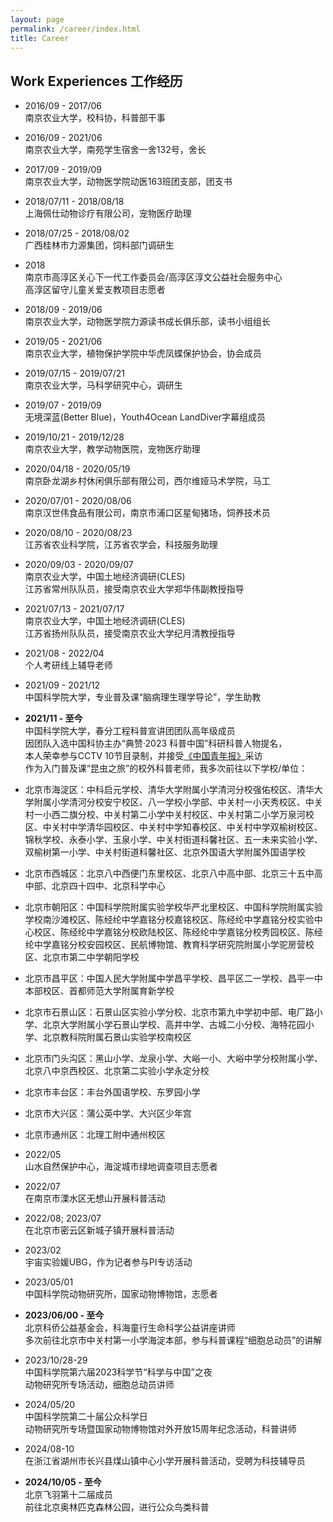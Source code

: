 ```yaml
---
layout: page
permalink: /career/index.html
title: Career
---
```


## Work Experiences 工作经历

- 2016/09 - 2017/06<br>南京农业大学，校科协，科普部干事
- 2016/09 - 2021/06<br>南京农业大学，南苑学生宿舍一舍132号，舍长
- 2017/09 - 2019/09<br>南京农业大学，动物医学院动医163班团支部，团支书
- 2018/07/11 - 2018/08/18<br>上海佩仕动物诊疗有限公司，宠物医疗助理
- 2018/07/25 - 2018/08/02<br>广西桂林市力源集团，饲料部门调研生
- 2018<br>南京市高淳区关心下一代工作委员会/高淳区淳文公益社会服务中心<br>高淳区留守儿童关爱支教项目志愿者
- 2018/09 - 2019/06<br>南京农业大学，动物医学院力源读书成长俱乐部，读书小组组长
- 2019/05 - 2021/06<br>南京农业大学，植物保护学院中华虎凤蝶保护协会，协会成员
- 2019/07/15 - 2019/07/21<br>南京农业大学，马科学研究中心，调研生
- 2019/07 - 2019/09<br>无境深蓝(Better Blue)，Youth4Ocean LandDiver字幕组成员
- 2019/10/21 - 2019/12/28<br>南京农业大学，教学动物医院，宠物医疗助理
- 2020/04/18 - 2020/05/19<br>南京卧龙湖乡村休闲俱乐部有限公司，西尔维娅马术学院，马工
- 2020/07/01 - 2020/08/06<br>南京汉世伟食品有限公司，南京市浦口区星甸猪场，饲养技术员
- 2020/08/10 - 2020/08/23<br>江苏省农业科学院，江苏省农学会，科技服务助理
- 2020/09/03 - 2020/09/07<br>南京农业大学，中国土地经济调研(CLES)<br>江苏省常州队队员，接受南京农业大学郑华伟副教授指导
- 2021/07/13 - 2021/07/17<br>南京农业大学，中国土地经济调研(CLES)<br>江苏省扬州队队员，接受南京农业大学纪月清教授指导
- 2021/08 - 2022/04<br>个人考研线上辅导老师
- 2021/09 - 2021/12<br>中国科学院大学，专业普及课“脑病理生理学导论”，学生助教
- **2021/11 - 至今**<br>中国科学院大学，春分工程科普宣讲团团队高年级成员<br>因团队入选中国科协主办“典赞·2023 科普中国”科研科普人物提名，<br>本人荣幸参与CCTV 10节目录制，并接受[《中国青年报》](http://zqb.cyol.com/html/2024-04/01/nw.D110000zgqnb_20240401_1-05.htm)采访<br>作为入门普及课“昆虫之旅”的校外科普老师，我多次前往以下学校/单位：<br>
- 北京市海淀区：中科启元学校、清华大学附属小学清河分校强佑校区、清华大学附属小学清河分校安宁校区、八一学校小学部、中关村一小天秀校区、中关村一小西二旗分校、中关村第二小学中关村校区、中关村第二小学万泉河校区、中关村中学清华园校区、中关村中学知春校区、中关村中学双榆树校区、锦秋学校、永泰小学、玉泉小学、中关村街道科馨社区、五一未来实验小学、双榆树第一小学、中关村街道科馨社区、北京外国语大学附属外国语学校
  
- 北京市西城区：北京八中西便门东里校区、北京八中高中部、北京三十五中高中部、北京四十四中、北京科学中心
  
- 北京市朝阳区：中国科学院附属实验学校华严北里校区、中国科学院附属实验学校南沙滩校区、陈经纶中学嘉铭分校嘉铭校区、陈经纶中学嘉铭分校实验中心校区、陈经纶中学嘉铭分校欧陆校区、陈经纶中学嘉铭分校秀园校区、陈经纶中学嘉铭分校安园校区、民航博物馆、教育科学研究院附属小学驼房营校区、北京市第二中学朝阳学校
  
- 北京市昌平区：中国人民大学附属中学昌平学校、昌平区二一学校、昌平一中本部校区、首都师范大学附属育新学校
  
- 北京市石景山区：石景山区实验小学分校、北京市第九中学初中部、电厂路小学、北京大学附属小学石景山学校、高井中学、古城二小分校、海特花园小学、北京教科院附属石景山实验学校南校区
  
- 北京市门头沟区：黑山小学、龙泉小学、大峪一小、大峪中学分校附属小学、北京八中京西校区、北京第二实验小学永定分校
  
- 北京市丰台区：丰台外国语学校、东罗园小学
  
- 北京市大兴区：蒲公英中学、大兴区少年宫
  
- 北京市通州区：北理工附中通州校区
- 2022/05<br>山水自然保护中心，海淀城市绿地调查项目志愿者
- 2022/07<br>在南京市溧水区无想山开展科普活动
- 2022/08; 2023/07<br>在北京市密云区新城子镇开展科普活动
- 2023/02<br>宇宙实验媛UBG，作为记者参与PI专访活动
- 2023/05/01<br>中国科学院动物研究所，国家动物博物馆，志愿者
- **2023/06/00 - 至今**<br>北京科侨公益基金会，科海童行生命科学公益讲座讲师<br>多次前往北京市中关村第一小学海淀本部，参与科普课程“细胞总动员”的讲解
- 2023/10/28-29<br>中国科学院第六届2023科学节“科学与中国”之夜<br>动物研究所专场活动，细胞总动员讲师
- 2024/05/20<br>中国科学院第二十届公众科学日<br>动物研究所专场暨国家动物博物馆对外开放15周年纪念活动，科普讲师
- 2024/08-10<br>在浙江省湖州市长兴县煤山镇中心小学开展科普活动，受聘为科技辅导员
- **2024/10/05 - 至今**<br>北京飞羽第十二届成员<br>前往北京奥林匹克森林公园，进行公众鸟类科普
